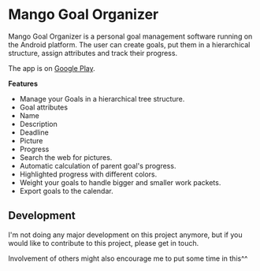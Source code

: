 # Mango Goal Organizer

Mango Goal Organizer is a personal goal management software running on the Android platform. The user can create goals, put them in a hierarchical structure, assign attributes and track their progress.

The app is on [Google Play](https://play.google.com/store/apps/details?id=de.mango).

**Features**
* Manage your Goals in a hierarchical tree structure.
* Goal attributes
* Name
* Description
* Deadline
* Picture
* Progress
* Search the web for pictures.
* Automatic calculation of parent goal's progress.
* Highlighted progress with different colors.
* Weight your goals to handle bigger and smaller work packets.
* Export goals to the calendar.

## Development
I'm not doing any major development on this project anymore, but if you would like to contribute to this project, please get in touch.

Involvement of others might also encourage me to put some time in this^^
